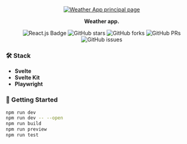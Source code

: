 <div align="center">
  <a href="https://weather-app-dpg.vercel.app">
    <img
      src="https://res.cloudinary.com/dhpxqwsym/image/upload/w_1280,h_720,c_fill/v1678870284/documentations/weatherapp_a6yteb"
      alt="Weather App principal page"
    />
  </a>
  <p>
    <b>
      Weather app.
    </b>
  </p>

<div align="center">
<p></p>
</div>

![React.js Badge](https://img.shields.io/badge/Svelte-FF3E00?logo=svelte&logoColor=fff&style=flat)
![GitHub stars](https://img.shields.io/github/stars/Dpg-Code/weather-app)
![GitHub forks](https://img.shields.io/github/forks/Dpg-Code/weather-app)
![GitHub PRs](https://img.shields.io/github/issues-pr/Dpg-Code/weather-app)
![GitHub issues](https://img.shields.io/github/issues/Dpg-Code/weather-app)

</div>

### 🛠️ Stack

- **Svelte**
- **Svelte Kit**
- **Playwright**

### 🚀 Getting Started

```bash
npm run dev
npm run dev -- --open
npm run build
npm run preview
npm run test
```
